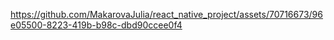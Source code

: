 





https://github.com/MakarovaJulia/react_native_project/assets/70716673/96e05500-8223-419b-b98c-dbd90ccee0f4

